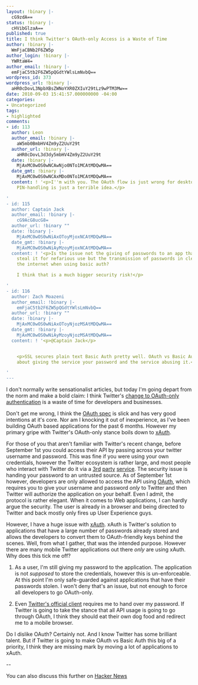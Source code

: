```yaml
---
layout: !binary |-
  cG9zdA==
status: !binary |-
  cHVibGlzaA==
published: true
title: I think Twitter's OAuth-only Access is a Waste of Time
author: !binary |-
  WmFjaCBNb2F6ZW5p
author_login: !binary |-
  YWRtaW4=
author_email: !binary |-
  emFjaC5tb2F6ZW5pQGdtYWlsLmNvbQ==
wordpress_id: 373
wordpress_url: !binary |-
  aHR0cDovL3NpbXBsZWNoYXR0ZXIuY29tLz9wPTM3Mw==
date: 2010-09-03 15:41:57.000000000 -04:00
categories:
- Uncategorized
tags:
- highlighted
comments:
- id: 113
  author: Leon
  author_email: !binary |-
    aW5mb0BmbHV4Zm9yZ2UuY29t
  author_url: !binary |-
    aHR0cDovL3d3dy5mbHV4Zm9yZ2UuY29t
  date: !binary |-
    MjAxMC0wOS0wNCAwNjo0NTo1MCAtMDQwMA==
  date_gmt: !binary |-
    MjAxMC0wOS0wNCAxMDo0NTo1MCAtMDQwMA==
  content: ! '<p>I''m with you. The OAuth flow is just wrong for desktop apps. That
    PIN-handling is just a terrible idea.</p>

'
- id: 115
  author: Captain Jack
  author_email: !binary |-
    cG9AcG8ucG8=
  author_url: !binary ""
  date: !binary |-
    MjAxMC0wOS0wNiAxOToyMjoxNCAtMDQwMA==
  date_gmt: !binary |-
    MjAxMC0wOS0wNiAyMzoyMjoxNCAtMDQwMA==
  content: ! '<p>Is the issue not the giving of passwords to an app that will possibly
    steal it for nefarious use but the transmission of passwords in clear text over
    the internet when using basic auth?

    I think that is a much bigger security risk!</p>

'
- id: 116
  author: Zach Moazeni
  author_email: !binary |-
    emFjaC5tb2F6ZW5pQGdtYWlsLmNvbQ==
  author_url: !binary ""
  date: !binary |-
    MjAxMC0wOS0wNiAxOToyNjozMSAtMDQwMA==
  date_gmt: !binary |-
    MjAxMC0wOS0wNiAyMzoyNjozMSAtMDQwMA==
  content: ! '<p>@Captain Jack</p>


    <p>SSL secures plain text Basic Auth pretty well. OAuth vs Basic Auth is primarily
    about giving the service your password and the service abusing it.</p>

'
---
```

I don't normally write sensationalist articles, but today I'm going depart from the norm and make a bold claim: I think Twitter's [change to OAuth-only authentication](http://blog.twitter.com/2010/08/twitter-applications-and-oauth.html) is a waste of time for developers and businesses.

Don't get me wrong, I think the [OAuth spec](http://oauth.net/core/1.0/) is slick and has very good intentions at it's core. Nor am I knocking it out of inexperience, as I've been building OAuth based applications for the past 6 months. However my primary gripe with Twitter's OAuth-only stance boils down to [xAuth](http://dev.twitter.com/pages/xauth).

For those of you that aren't familiar with Twitter's recent change, before September 1st you could access their API by passing across your twitter username and password. This was fine if you were using your own credentials, however the Twitter ecosystem is rather large, and most people who interact with Twitter do it via a [3rd](http://itunes.apple.com/us/app/twitter/id333903271?mt=8) [party](http://iconfactory.com/software/twitterrific) [service](http://cotweet.com/). The security issue is handing your password to an untrusted source. As of September 1st however, developers are only allowed to access the API using [OAuth](http://dev.twitter.com/pages/auth_overview), which requires you to give your username and password _only_ to Twitter and then Twitter will authorize the application on your behalf. Even I admit, the protocol is rather elegant. When it comes to Web applications, I can hardly argue the security. The user is already in a browser and being directed to Twitter and back mostly only fires up User Experience guys. 

However, I have a huge issue with [xAuth](http://dev.twitter.com/pages/xauth). xAuth is Twitter's solution to applications that have a large number of passwords already stored and allows the developers to convert them to OAuth-friendly keys behind the scenes. Well, from what I gather, that was the intended purpose. However there are many mobile Twitter applications out there _only_ are using xAuth. Why does this tick me off?

1) As a user, I'm still giving my password to the application. The application is not _supposed_ to store the credentials, however this is un-enforceable. At this point I'm only safe-guarded against applications that have their passwords stolen. I won't deny that's an issue, but not enough to force all developers to go OAuth-only.

2) Even [Twitter's official client](http://itunes.apple.com/us/app/twitter/id333903271?mt=8) requires me to hand over my password. If Twitter is going to take the stance that all API usage is going to go through OAuth, I think they should eat their own dog food and redirect me to a mobile browser.

Do I dislike OAuth? Certainly not. And I know Twitter has some brilliant talent. But if Twitter is going to make OAuth vs Basic Auth this big of a priority, I think they are missing mark by moving a lot of applications to xAuth.

--

You can also discuss this further on [Hacker News](http://news.ycombinator.com/item?id=1660851)
